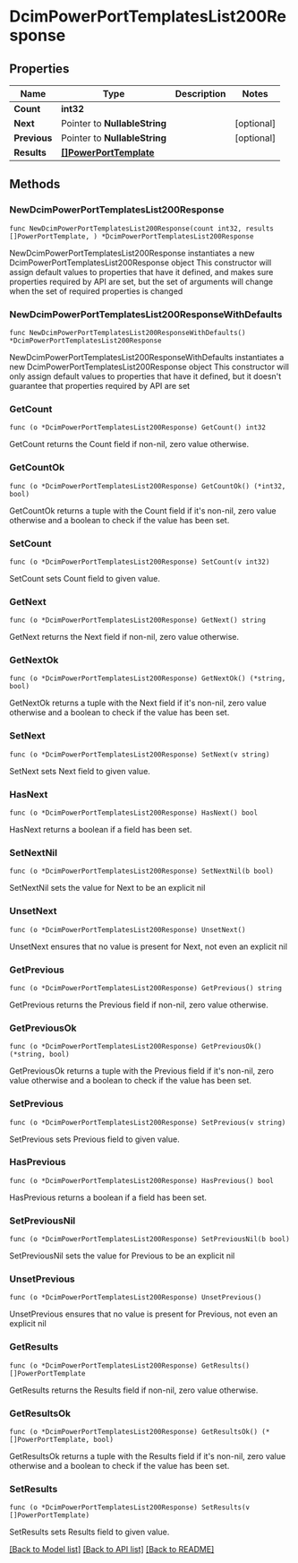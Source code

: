 # DcimPowerPortTemplatesList200Response

## Properties

Name | Type | Description | Notes
------------ | ------------- | ------------- | -------------
**Count** | **int32** |  | 
**Next** | Pointer to **NullableString** |  | [optional] 
**Previous** | Pointer to **NullableString** |  | [optional] 
**Results** | [**[]PowerPortTemplate**](PowerPortTemplate.md) |  | 

## Methods

### NewDcimPowerPortTemplatesList200Response

`func NewDcimPowerPortTemplatesList200Response(count int32, results []PowerPortTemplate, ) *DcimPowerPortTemplatesList200Response`

NewDcimPowerPortTemplatesList200Response instantiates a new DcimPowerPortTemplatesList200Response object
This constructor will assign default values to properties that have it defined,
and makes sure properties required by API are set, but the set of arguments
will change when the set of required properties is changed

### NewDcimPowerPortTemplatesList200ResponseWithDefaults

`func NewDcimPowerPortTemplatesList200ResponseWithDefaults() *DcimPowerPortTemplatesList200Response`

NewDcimPowerPortTemplatesList200ResponseWithDefaults instantiates a new DcimPowerPortTemplatesList200Response object
This constructor will only assign default values to properties that have it defined,
but it doesn't guarantee that properties required by API are set

### GetCount

`func (o *DcimPowerPortTemplatesList200Response) GetCount() int32`

GetCount returns the Count field if non-nil, zero value otherwise.

### GetCountOk

`func (o *DcimPowerPortTemplatesList200Response) GetCountOk() (*int32, bool)`

GetCountOk returns a tuple with the Count field if it's non-nil, zero value otherwise
and a boolean to check if the value has been set.

### SetCount

`func (o *DcimPowerPortTemplatesList200Response) SetCount(v int32)`

SetCount sets Count field to given value.


### GetNext

`func (o *DcimPowerPortTemplatesList200Response) GetNext() string`

GetNext returns the Next field if non-nil, zero value otherwise.

### GetNextOk

`func (o *DcimPowerPortTemplatesList200Response) GetNextOk() (*string, bool)`

GetNextOk returns a tuple with the Next field if it's non-nil, zero value otherwise
and a boolean to check if the value has been set.

### SetNext

`func (o *DcimPowerPortTemplatesList200Response) SetNext(v string)`

SetNext sets Next field to given value.

### HasNext

`func (o *DcimPowerPortTemplatesList200Response) HasNext() bool`

HasNext returns a boolean if a field has been set.

### SetNextNil

`func (o *DcimPowerPortTemplatesList200Response) SetNextNil(b bool)`

 SetNextNil sets the value for Next to be an explicit nil

### UnsetNext
`func (o *DcimPowerPortTemplatesList200Response) UnsetNext()`

UnsetNext ensures that no value is present for Next, not even an explicit nil
### GetPrevious

`func (o *DcimPowerPortTemplatesList200Response) GetPrevious() string`

GetPrevious returns the Previous field if non-nil, zero value otherwise.

### GetPreviousOk

`func (o *DcimPowerPortTemplatesList200Response) GetPreviousOk() (*string, bool)`

GetPreviousOk returns a tuple with the Previous field if it's non-nil, zero value otherwise
and a boolean to check if the value has been set.

### SetPrevious

`func (o *DcimPowerPortTemplatesList200Response) SetPrevious(v string)`

SetPrevious sets Previous field to given value.

### HasPrevious

`func (o *DcimPowerPortTemplatesList200Response) HasPrevious() bool`

HasPrevious returns a boolean if a field has been set.

### SetPreviousNil

`func (o *DcimPowerPortTemplatesList200Response) SetPreviousNil(b bool)`

 SetPreviousNil sets the value for Previous to be an explicit nil

### UnsetPrevious
`func (o *DcimPowerPortTemplatesList200Response) UnsetPrevious()`

UnsetPrevious ensures that no value is present for Previous, not even an explicit nil
### GetResults

`func (o *DcimPowerPortTemplatesList200Response) GetResults() []PowerPortTemplate`

GetResults returns the Results field if non-nil, zero value otherwise.

### GetResultsOk

`func (o *DcimPowerPortTemplatesList200Response) GetResultsOk() (*[]PowerPortTemplate, bool)`

GetResultsOk returns a tuple with the Results field if it's non-nil, zero value otherwise
and a boolean to check if the value has been set.

### SetResults

`func (o *DcimPowerPortTemplatesList200Response) SetResults(v []PowerPortTemplate)`

SetResults sets Results field to given value.



[[Back to Model list]](../README.md#documentation-for-models) [[Back to API list]](../README.md#documentation-for-api-endpoints) [[Back to README]](../README.md)


